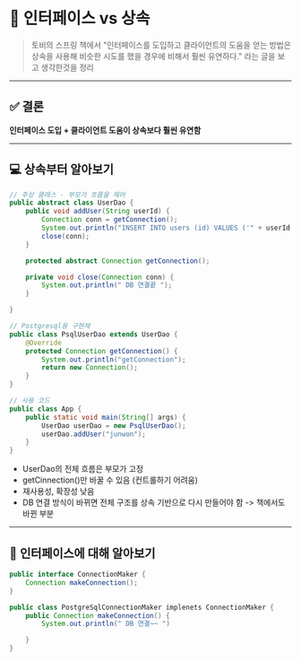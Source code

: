# 📘 인터페이스 vs 상속 

> 토비의 스프링 책에서 
> "인터페이스를 도입하고 클라이언트의 도움을 얻는 방법은 상속을 사용해 
> 비슷한 시도를 했을 경우에 비해서 훨씬 유연하다." 라는 글을 보고 생각한것을 정리  

---

## ✅ 결론
**인터페이스 도입 + 클라이언트 도움이 상속보다 훨씬 유연함**

---

## 💻 상속부터 알아보기

```java 
// 추상 클래스 - 부모가 흐름을 제어
public abstract class UserDao {
    public void addUser(String userId) {
        Connection conn = getConnection();
        System.out.println("INSERT INTO users (id) VALUES ('" + userId + "');");
        close(conn);
    }

    protected abstract Connection getConnection();

    private void close(Connection conn) {
        System.out.println(" DB 연결끝 ");
    }

}

// Postgresql용 구현체
public class PsqlUserDao extends UserDao {
    @Override
    protected Connection getConnection() {
        System.out.println("getConnection");
        return new Connection(); 
    }
}

// 사용 코드
public class App {
    public static void main(String[] args) {
        UserDao userDao = new PsqlUserDao();
        userDao.addUser("junwon");
    }
}
```
- UserDao의 전체 흐름은 부모가 고정 
- getCinnection()만 바꿀 수 있음 (컨트롤하기 어려움)
- 재사용성, 확장성 낮음 
- DB 연결 방식이 바뀌면 전체 구조를 상속 기반으로 다시 만들어야 함 -> 책에서도 바뀐 부분 

---
## 🧱 인터페이스에 대해 알아보기 

```java 
public interface ConnectionMaker {
    Connection makeConnection();
}

public class PostgreSqlConnectionMaker implenets ConnectionMaker {
    public Connection makeConnection() {
        System.out.println(" DB 연결~~ ")

    }
}


